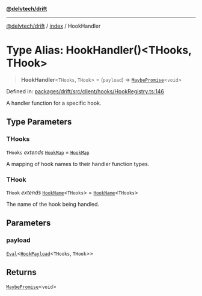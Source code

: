 [**@delvtech/drift**](../../README.md)

***

[@delvtech/drift](../../README.md) / [index](../README.md) / HookHandler

# Type Alias: HookHandler()\<THooks, THook\>

> **HookHandler**\<`THooks`, `THook`\> = (`payload`) => [`MaybePromise`](MaybePromise.md)\<`void`\>

Defined in: [packages/drift/src/client/hooks/HookRegistry.ts:146](https://github.com/delvtech/drift/blob/95370f81f9813e8d583ed884b0b07657be0d8f2c/packages/drift/src/client/hooks/HookRegistry.ts#L146)

A handler function for a specific hook.

## Type Parameters

### THooks

`THooks` *extends* [`HookMap`](HookMap.md) = [`HookMap`](HookMap.md)

A mapping of hook names to their handler function types.

### THook

`THook` *extends* [`HookName`](HookName.md)\<`THooks`\> = [`HookName`](HookName.md)\<`THooks`\>

The name of the hook being handled.

## Parameters

### payload

[`Eval`](Eval.md)\<[`HookPayload`](HookPayload.md)\<`THooks`, `THook`\>\>

## Returns

[`MaybePromise`](MaybePromise.md)\<`void`\>
